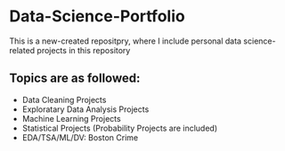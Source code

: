 # Data-Science-Portfolio
This is a new-created repositpry, where I include  personal data science-related projects in this repository
## Topics are as followed:
- Data Cleaning Projects
- Exploratary Data Analysis Projects
- Machine Learning Projects
- Statistical Projects (Probability Projects are included)
- EDA/TSA/ML/DV: Boston Crime
